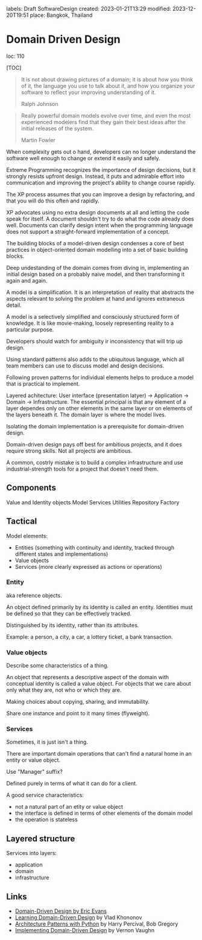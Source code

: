 labels: Draft
        SoftwareDesign
created: 2023-01-21T13:29
modified: 2023-12-20T19:51
place: Bangkok, Thailand

# Domain Driven Design

loc: 110

[TOC]

> It is not about drawing pictures of a domain; it is about how you think of it, the language you use to talk about it, and how you organize your software to reflect your improving understanding of it.
>
> Ralph Johnson

> Really powerful domain models evolve over time, and even the most experienced modelers find that they gain their best ideas after the initial releases of the system.
>
> Martin Fowler

When complexity gets out o hand, developers can no longer understand the software well enough to change or extend it easily and safely.

Extreme Programming recognizes the importance of design decisions, but it strongly resists upfront design. Instead, it puts and admirable effort into communication and improving the project's ability to change course rapidly.

The XP process assumes that you can improve a design by refactoring, and that you will do this often and rapidly.

XP advocates using no extra design documents at all and letting the code speak for itself.
A document shouldn't try to do what the code already does well.
Documents can clarify design intent when the programming language does not support a straight-forward implementation of a concept.

The building blocks of a model-driven design condenses a core of best practices in object-oriented domain modelling into a set of basic building blocks.

Deep undestanding of the domain comes from diving in, implementing an initial design based on a probably naive model, and then transforming it again and again.

A model is a simplification. It is an interpretation of reality that abstracts the aspects relevant to solving the problem at hand and ignores extraneous detail.

A model is a selectively simplified and consciously structured form of knowledge.
It is like movie-making, loosely representing reality to a particular purpose.

Developers should watch for ambiguity ir inconsistency that will trip up design.

Using standard patterns also adds to the ubiquitous language, which all team members can use to discuss model and design decisions.

Following proven patterns for individual elements helps to produce a model that is practical to implement.

Layered achitecture: User interface (presentation latyer) -> Application -> Domain -> Infrastructure.
The essential principal is that any element of a layer dependes only on other elements in the same layer or on elements of the layers beneath it.
The domain layer is where the model lives.

Isolating the domain implementation is a prerequisite for domain-driven design.

Domain-driven design pays off best for ambitious projects, and it does require strong skills. Not all projects are ambitious.

A common, costrly mistake is to build a complex infrastructure and use industrial-strength tools for a project that doesn't need them.

## Components

Value and Identity objects
Model
Services
Utilities
Repository
Factory

## Tactical

Model elements:
- Entities (something with continuity and identity, tracked through different states and implementations)
- Value objects
- Services (more clearly expressed as actions or operations)

### Entity

aka reference objects.

An object defined primarily by its identity is called an entity.
Identities must be defined so that they can be effectively tracked.

Distinguished by its identity, rather than its attributes.

Example: a person, a city, a car, a lottery ticket, a bank transaction.

### Value objects

Describe some characteristics of a thing.

An object that represents a descriptive aspect of the domain with conceptual identity is called a value object.
For objects that we care about only what they are, not who or which they are.

Making choices about copying, sharing, and immutability.

Share one instance and point to it many times (flyweight).

### Services

Sometimes, it is just isn't a thing.

There are important domain operations that can't find a natural home in an entity or value object.

Use "Manager" suffix?

Defined purely in terms of what it can do for a client.

A good service characteristics:
- not a natural part of an etity or value object
- the interface is defined in terms of other elements of the domain model
- the operation is stateless

## Layered structure

Services into layers:
- application
- domain
- infrastructure

## Links

- [Domain-Driven Design by Eric Evans](https://www.amazon.com/Domain-Driven-Design-Tackling-Complexity-Software-ebook/dp/B00794TAUG/)
- [Learning Domain-Driven Design](https://www.amazon.com/Learning-Domain-Driven-Design-Vlad-Khononov-ebook/dp/B09J2CMJZY/) by Vlad Khononov
- [Architecture Patterns with Python](https://www.amazon.com/Architecture-Patterns-Python-Domain-Driven-Microservices-ebook/dp/B085KB31X3/) by Harry Percival, Bob Gregory
- [Implementing Domain-Driven Design](https://www.amazon.com/Implementing-Domain-Driven-Design-Vaughn-Vernon-ebook/dp/B00BCLEBN8/) by Vernon Vaughn
